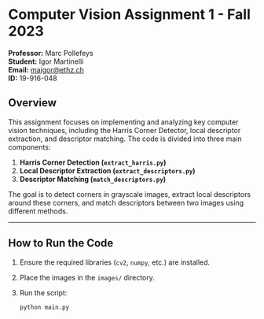 # Computer Vision Assignment 1 - Fall 2023

**Professor:** Marc Pollefeys  
**Student:** Igor Martinelli  
**Email:** <maigor@ethz.ch>  
**ID:** 19-916-048  

## Overview

This assignment focuses on implementing and analyzing key computer vision techniques, including the Harris Corner Detector, local descriptor extraction, and descriptor matching. The code is divided into three main components:

1. **Harris Corner Detection (`extract_harris.py`)**
2. **Local Descriptor Extraction (`extract_descriptors.py`)**
3. **Descriptor Matching (`match_descriptors.py`)**

The goal is to detect corners in grayscale images, extract local descriptors around these corners, and match descriptors between two images using different methods.

---

## How to Run the Code

1. Ensure the required libraries (`cv2`, `numpy`, etc.) are installed.
2. Place the images in the `images/` directory.
3. Run the script:

   ```bash
   python main.py
